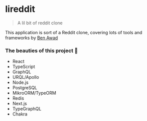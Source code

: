 # lireddit

> A lil bit of reddit clone

This application is sort of a Reddit clone, covering lots of tools and frameworks by [Ben Awad](https://github.com/benawad)

### The beauties of this project :nail_care:

* React
* TypeScript
* GraphQL
* URQL/Apollo
* Node.js
* PostgreSQL
* MikroORM/TypeORM
* Redis
* Next.js
* TypeGraphQL
* Chakra
